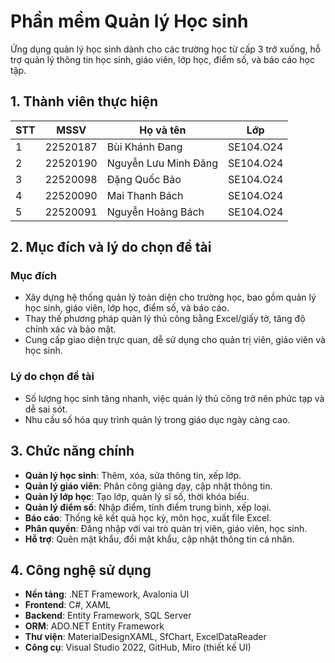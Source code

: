 # Phần mềm Quản lý Học sinh

Ứng dụng quản lý học sinh dành cho các trường học từ cấp 3 trở xuống, hỗ trợ quản lý thông tin học sinh, giáo viên, lớp học, điểm số, và báo cáo học tập.

## 1. Thành viên thực hiện

| STT | MSSV     | Họ và tên              | Lớp       |
|-----|----------|------------------------|-----------|
| 1   | 22520187 | Bùi Khánh Đang         | SE104.O24 |
| 2   | 22520190 | Nguyễn Lưu Minh Đăng   | SE104.O24 |
| 3   | 22520098 | Đặng Quốc Bảo          | SE104.O24 |
| 4   | 22520090 | Mai Thanh Bách         | SE104.O24 |
| 5   | 22520091 | Nguyễn Hoàng Bách      | SE104.O24 |

## 2. Mục đích và lý do chọn đề tài

### Mục đích
- Xây dựng hệ thống quản lý toàn diện cho trường học, bao gồm quản lý học sinh, giáo viên, lớp học, điểm số, và báo cáo.
- Thay thế phương pháp quản lý thủ công bằng Excel/giấy tờ, tăng độ chính xác và bảo mật.
- Cung cấp giao diện trực quan, dễ sử dụng cho quản trị viên, giáo viên và học sinh.

### Lý do chọn đề tài
- Số lượng học sinh tăng nhanh, việc quản lý thủ công trở nên phức tạp và dễ sai sót.
- Nhu cầu số hóa quy trình quản lý trong giáo dục ngày càng cao.

## 3. Chức năng chính
- **Quản lý học sinh**: Thêm, xóa, sửa thông tin, xếp lớp.
- **Quản lý giáo viên**: Phân công giảng dạy, cập nhật thông tin.
- **Quản lý lớp học**: Tạo lớp, quản lý sĩ số, thời khóa biểu.
- **Quản lý điểm số**: Nhập điểm, tính điểm trung bình, xếp loại.
- **Báo cáo**: Thống kê kết quả học kỳ, môn học, xuất file Excel.
- **Phân quyền**: Đăng nhập với vai trò quản trị viên, giáo viên, học sinh.
- **Hỗ trợ**: Quên mật khẩu, đổi mật khẩu, cập nhật thông tin cá nhân.

## 4. Công nghệ sử dụng
- **Nền tảng**: .NET Framework, Avalonia UI
- **Frontend**: C#, XAML
- **Backend**: Entity Framework, SQL Server
- **ORM**: ADO.NET Entity Framework
- **Thư viện**: MaterialDesignXAML, SfChart, ExcelDataReader
- **Công cụ**: Visual Studio 2022, GitHub, Miro (thiết kế UI)

